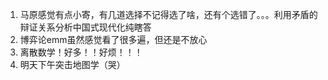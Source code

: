 1. 马原感觉有点小寄，有几道选择不记得选了啥，还有个选错了。。。利用矛盾的辩证关系分析中国式现代化纯瞎答
2. 博弈论emm虽然感觉看了很多遍，但还是不放心
3. 离散数学！好多！！好烦！！！
4. 明天下午突击地图学（哭）